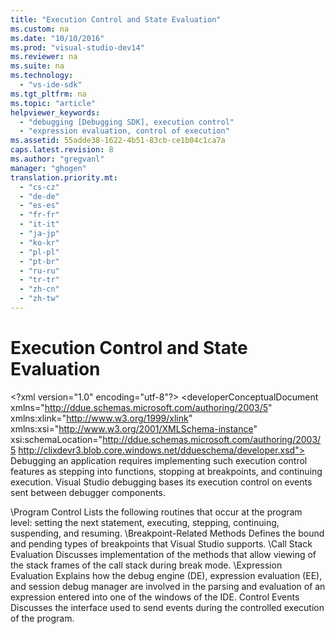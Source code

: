 ```yaml
---
title: "Execution Control and State Evaluation"
ms.custom: na
ms.date: "10/10/2016"
ms.prod: "visual-studio-dev14"
ms.reviewer: na
ms.suite: na
ms.technology: 
  - "vs-ide-sdk"
ms.tgt_pltfrm: na
ms.topic: "article"
helpviewer_keywords: 
  - "debugging [Debugging SDK], execution control"
  - "expression evaluation, control of execution"
ms.assetid: 55adde38-1622-4b51-83cb-ce1b04c1ca7a
caps.latest.revision: 8
ms.author: "gregvanl"
manager: "ghogen"
translation.priority.mt: 
  - "cs-cz"
  - "de-de"
  - "es-es"
  - "fr-fr"
  - "it-it"
  - "ja-jp"
  - "ko-kr"
  - "pl-pl"
  - "pt-br"
  - "ru-ru"
  - "tr-tr"
  - "zh-cn"
  - "zh-tw"
---
```

# Execution Control and State Evaluation
\<?xml version="1.0" encoding="utf-8"?>
\<developerConceptualDocument xmlns="http://ddue.schemas.microsoft.com/authoring/2003/5" xmlns:xlink="http://www.w3.org/1999/xlink" xmlns:xsi="http://www.w3.org/2001/XMLSchema-instance" xsi:schemaLocation="http://ddue.schemas.microsoft.com/authoring/2003/5 http://clixdevr3.blob.core.windows.net/ddueschema/developer.xsd">
  <introduction>
    <para>Debugging an application requires implementing such execution control features as stepping into functions, stopping at breakpoints, and continuing execution. Visual Studio debugging bases its execution control on events sent between debugger components.</para>
  </introduction>
  <section>
    <title>In This Section</title>
    <content>
      <definitionTable>
        <definedTerm>
          \<legacyLink xlink:href="6BE80904-E66C-4CAE-8891-1113B799FB01">Program Control</legacyLink>
        </definedTerm>
        <definition>
          <para>Lists the following routines that occur at the program level: setting the next statement, executing, stepping, continuing, suspending, and resuming.</para>
        </definition>
        <definedTerm>
          \<legacyLink xlink:href="A6F77BF0-BF81-443F-8683-5F12075BBE10">Breakpoint-Related Methods</legacyLink>
        </definedTerm>
        <definition>
          <para>Defines the bound and pending types of breakpoints that Visual Studio supports. </para>
        </definition>
        <definedTerm>
          \<legacyLink xlink:href="373D6B49-0459-4CCE-816E-05745A44FE49">Call Stack Evaluation</legacyLink>
        </definedTerm>
        <definition>
          <para>Discusses implementation of the methods that allow viewing of the stack frames of the call stack during break mode. </para>
        </definition>
        <definedTerm>
          \<legacyLink xlink:href="5044CED5-C18C-4534-B0BF-CC3E50CD57AC">Expression Evaluation</legacyLink>
        </definedTerm>
        <definition>
          <para>Explains how the debug engine (DE), expression evaluation (EE), and session debug manager are involved in the parsing and evaluation of an expression entered into one of the windows of the IDE.</para>
        </definition>
        <definedTerm>
          Control Events
        </definedTerm>
        <definition>
          <para>Discusses the interface used to send events during the controlled execution of the program. </para>
        </definition>
      </definitionTable>
    </content>
  </section>
  <relatedTopics />
</developerConceptualDocument>